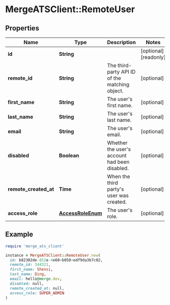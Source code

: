 # MergeATSClient::RemoteUser

## Properties

| Name | Type | Description | Notes |
| ---- | ---- | ----------- | ----- |
| **id** | **String** |  | [optional][readonly] |
| **remote_id** | **String** | The third-party API ID of the matching object. | [optional] |
| **first_name** | **String** | The user&#39;s first name. | [optional] |
| **last_name** | **String** | The user&#39;s last name. | [optional] |
| **email** | **String** | The user&#39;s email. | [optional] |
| **disabled** | **Boolean** | Whether the user&#39;s account had been disabled. | [optional] |
| **remote_created_at** | **Time** | When the third party&#39;s user was created. | [optional] |
| **access_role** | [**AccessRoleEnum**](AccessRoleEnum.md) | The user&#39;s role. | [optional] |

## Example

```ruby
require 'merge_ats_client'

instance = MergeATSClient::RemoteUser.new(
  id: b82302de-852e-4e60-b050-edf9da3b7c02,
  remote_id: 344321,
  first_name: Shensi,
  last_name: Ding,
  email: hello@merge.dev,
  disabled: null,
  remote_created_at: null,
  access_role: SUPER_ADMIN
)
```


